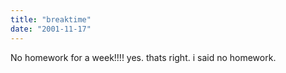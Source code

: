 ```yaml
---
title: "breaktime"
date: "2001-11-17"
---
```


No homework for a week!!!! yes. thats right. i said no homework.
